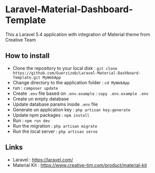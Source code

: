 # Laravel-Material-Dashboard-Template
This a Laravel 5.4 application with integration of Material theme from Creative Team

## How to install
- Clone the repository to your local disk : ``` git clone https://github.com/Guerzizeb/Laravel-Material-Dashboard-Template.git MyWebApp ```
- Change directory to the application folder : ``` cd MyWebApp ``` 
- run : ``` composer update ``` 
- Create ``` .env ``` file based on ``` .env.example ``` : ``` copy .env.example .env ``` 
- Create un empty database
- Update database params inside ``` .env ``` file
- Generate un application key : ``` php artisan key:generate ``` 
- Update npm packages : ``` npm install ``` 
- Run : ``` npm run dev ``` 
- Run the migration : ``` php artisan migrate ``` 
- Run the local server : ``` php artisan serve ``` 


## Links
- Laravel : https://laravel.com/
- Material Kit : https://www.creative-tim.com/product/material-kit

